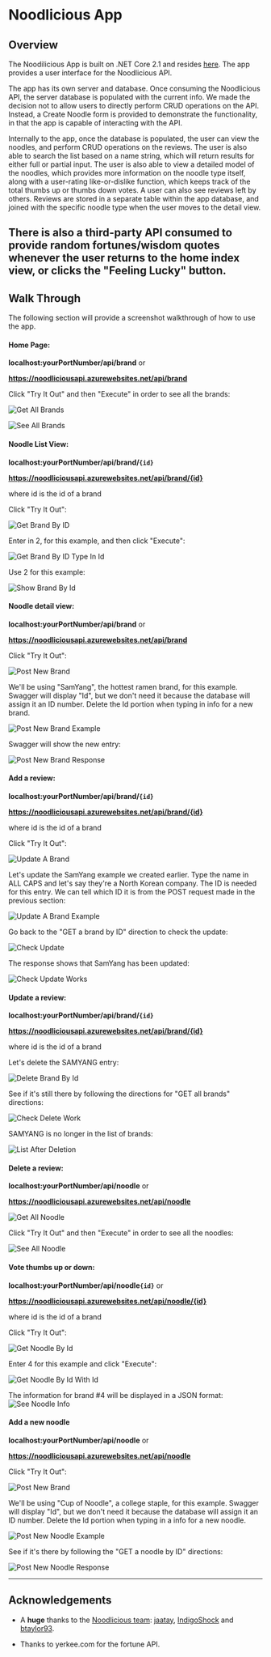 # Noodlicious App

## Overview
The Noodilicious App is built on .NET Core 2.1 and resides [here](http://noodlicio.us/).
The app provides a user interface for the Noodlicious API.  

The app has its own server and database. Once consuming the Noodlicious API, the server database is populated with the current info. We made the decision not to allow users to directly perform CRUD operations on the API. Instead, a Create Noodle form is provided to demonstrate the functionality, in that the app is capable of interacting with the API. 

Internally to the app, once the database is populated, the user can view the noodles, and perform CRUD operations on the reviews. The user is also able to search the list based on a name string, which will return results for either full or partial input. The user is also able to view a detailed model of the noodles, which provides more information on the noodle type itself, along with a user-rating like-or-dislike function, which keeps track of the total thumbs up or thumbs down votes. A user can also see reviews left by others. Reviews are stored in a separate table within the app database, and joined with the specific noodle type when the user moves to the detail view.

There is also a third-party API consumed to provide random fortunes/wisdom quotes whenever the user returns to the home index view, or clicks the "Feeling Lucky" button.
---
## Walk Through

The following section will provide a screenshot walkthrough of how to use the app.

#### Home Page:

**localhost:yourPortNumber/api/brand** or

**https://noodliciousapi.azurewebsites.net/api/brand**

Click "Try It Out" and then "Execute" in order to see all the brands:

![Get All Brands](/Assets/getBrand.png)

![See All Brands](/Assets/getBrandJSON.png)


#### Noodle List View:

**localhost:yourPortNumber/api/brand/`{id}`**

**https://noodliciousapi.azurewebsites.net/api/brand/{id}**

where id is the id of a brand

Click "Try It Out":

![Get Brand By ID](/Assets/getBrandByID.png)

Enter in 2, for this example, and then click "Execute":

![Get Brand By ID Type In Id](/Assets/getBrandByIDTypeInId.png)

Use 2 for this example:

![Show Brand By Id](/Assets/getBrandByIDJSON.png)


#### Noodle detail view:

**localhost:yourPortNumber/api/brand** or

**https://noodliciousapi.azurewebsites.net/api/brand**

Click "Try It Out":

![Post New Brand](/Assets/postNewBrand.png)

We'll be using "SamYang", the hottest ramen brand, for this example.
Swagger will display "Id", but we don't need it because the database
will assign it an ID number.  Delete the Id portion when typing
in info for a new brand.

![Post New Brand Example](/Assets/postNewBrandEx.png)

Swagger will show the new entry:

![Post New Brand Response](/Assets/postNewBrandResponse.png)

#### Add a review:

**localhost:yourPortNumber/api/brand/`{id}`**

**https://noodliciousapi.azurewebsites.net/api/brand/{id}**

where id is the id of a brand

Click "Try It Out":

![Update A Brand](/Assets/updateBrand.png)

Let's update the SamYang example we created earlier.  Type the name in ALL
CAPS and let's say they're a North Korean company.  The ID is needed for this
entry.  We can tell which ID it is from the POST request made in the previous
section:

![Update A Brand Example](/Assets/updateBrandEx.png)

Go back to the "GET a brand by ID" direction to check the update:

![Check Update](/Assets/checkUpdate.png)

The response shows that SamYang has been updated:

![Check Update Works](/Assets/checkUpdateWorks.png)

#### Update a review:

**localhost:yourPortNumber/api/brand/`{id}`**

**https://noodliciousapi.azurewebsites.net/api/brand/{id}**

where id is the id of a brand

Let's delete the SAMYANG entry:

![Delete Brand By Id](/Assets/deleteBrandById.png)

See if it's still there by following the directions for 
"GET all brands" directions:

![Check Delete Work](/Assets/getBrand.png)

SAMYANG is no longer in the list of brands:

![List After Deletion](/Assets/deleteBrandWorks.png)

#### Delete a review:

**localhost:yourPortNumber/api/noodle** or

**https://noodliciousapi.azurewebsites.net/api/noodle**

![Get All Noodle](/Assets/getAllNoodle.png)

Click "Try It Out" and then "Execute" in order to see all the noodles:

![See All Noodle](/Assets/getAllNoodleJSON.png)

#### Vote thumbs up or down:

**localhost:yourPortNumber/api/noodle`{id}`** or

**https://noodliciousapi.azurewebsites.net/api/noodle/{id}**

where id is the id of a brand

Click "Try It Out":

![Get Noodle By Id](/Assets/getNoodleById.png)

Enter 4 for this example and click "Execute":

![Get Noodle By Id With Id](/Assets/getNoodleByIdWithId.png)

The information for brand #4 will be displayed in a JSON format:
![See Noodle Info](/Assets/getNoodleByIdJSON.png)

#### Add a new noodle

**localhost:yourPortNumber/api/noodle** or

**https://noodliciousapi.azurewebsites.net/api/noodle**

Click "Try It Out":

![Post New Brand](/Assets/postNewBrand.png)

We'll be using "Cup of Noodle", a college staple, for this example.
Swagger will display "Id", but we don't need it because the database
will assign it an ID number.  Delete the Id portion when typing
in a info for a new noodle.

![Post New Noodle Example](/Assets/postNoodleEx.png)

See if it's there by following the "GET a noodle by ID" directions:

![Post New Noodle Response](/Assets/ViewAddedNoodle.png)





---
## Acknowledgements
- A **huge** thanks to the [Noodlicious team](https://github.com/Noodlicious): [jaatay](https://github.com/jaatay), [IndigoShock](https://github.com/IndigoShock)
and [btaylor93](https://github.com/btaylor93).

- Thanks to yerkee.com for the fortune API.
